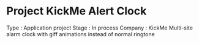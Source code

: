 # Project KickMe Alert Clock

Type : Application project
Stage : In process
Company : KickMe
Multi-site alarm clock with giff animations instead of normal ringtone



